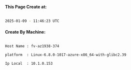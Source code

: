 
   
#### This Page Create at:

```bash

2025-01-09 - 11:46:23 UTC

```

#### Create By Machine:

```bash

Host Name : fv-az1938-374

platform  : Linux-6.8.0-1017-azure-x86_64-with-glibc2.39

Ip Local  : 10.1.0.153

```

